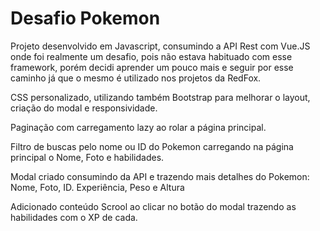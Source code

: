 # Desafio Pokemon

Projeto desenvolvido em Javascript, consumindo a API Rest com Vue.JS onde foi realmente um desafio, pois não estava habituado com esse framework, porém decidi aprender um pouco mais e seguir por esse caminho já que o mesmo é utilizado nos projetos da RedFox. 

CSS personalizado, utilizando também Bootstrap para melhorar o layout, criação do modal e responsividade. 

Paginação com carregamento lazy ao rolar a página principal.

Filtro de buscas pelo nome ou ID do Pokemon carregando na página principal o Nome, Foto e habilidades.

Modal criado consumindo da API e trazendo mais detalhes do Pokemon:
Nome, Foto, ID. Experiência, Peso e Altura 

Adicionado conteúdo Scrool ao clicar no botão do modal trazendo as habilidades com o XP de cada.


